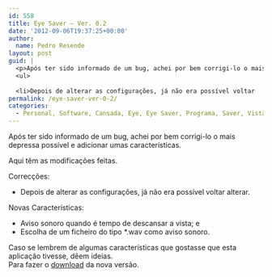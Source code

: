 ```yaml
---
id: 558
title: Eye Saver – Ver. 0.2
date: '2012-09-06T19:37:25+00:00'
author: 
  name: Pedro Resende
layout: post
guid: |
  <p>Após ter sido informado de um bug, achei por bem corrigi-lo o mais depressa possível e adicionar umas características.</p><p>Aqui têm as modificações feitas.</p><p>Correcções:</p>
  <ul>
  
  <li>Depois de alterar as configurações, já não era possível voltar
permalink: /eye-saver-ver-0-2/
categories:
  - Personal, Software, Cansada, Eye, Eye Saver, Programa, Saver, Vista, Vista Cansada
---
```

Após ter sido informado de um bug, achei por bem corrigi-lo o mais depressa possível e adicionar umas características.

Aqui têm as modificações feitas.

Correcções:

  * Depois de alterar as configurações, já não era possível voltar alterar.

Novas Características:

  * Aviso sonoro quando é tempo de descansar a vista; e
  * Escolha de um ficheiro do tipo *.wav como aviso sonoro.

Caso se lembrem de algumas características que gostasse que esta aplicação tivesse, dêem ideias.  
Para fazer o <a href="/assets/blog/wp-content/uploads/2010/04/eyesaver.zip" target="_self">download</a> da nova versão.